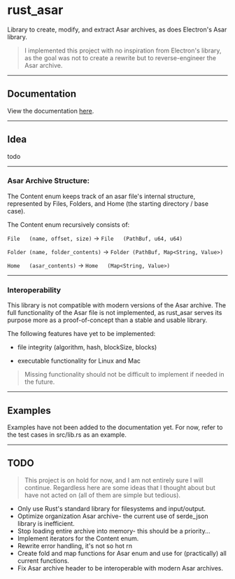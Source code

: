 # rust_asar

Library to create, modify, and extract Asar archives, as does Electron's Asar library.

> I implemented this project with no inspiration from Electron's library, as the goal was not to create a rewrite but to reverse-engineer the Asar archive.

------------

## Documentation

View the documentation [here](https://hotelspunk33.github.io/rust_asar/). 

------------

## Idea

todo

------------

### Asar Archive Structure:

The Content enum keeps track of an asar file's internal structure, represented by
Files, Folders, and Home (the starting directory / base case).

The Content enum recursively consists of:

`File   (name, offset, size)`    -> `File   (PathBuf, u64, u64)`

`Folder (name, folder_contents)` -> `Folder (PathBuf, Map<String, Value>)`

`Home   (asar_contents)`         -> `Home   (Map<String, Value>)`

------------

### Interoperability

This library is not compatible with modern versions of the Asar archive. The full functionality of the Asar file is not implemented, as rust_asar serves its purpose more as a proof-of-concept than a stable and usable library.

The following features have yet to be implemented:

- file integrity (algorithm, hash, blockSize, blocks)

- executable functionality for Linux and Mac

> Missing functionality should not be difficult to implement if needed in the future.

------------

## Examples

Examples have not been added to the documentation yet. For now, refer to the test cases in src/lib.rs as an example.

------------

## TODO

> This project is on hold for now, and I am not entirely sure I will continue.
> Regardless here are some ideas that I thought about but have not acted on (all of them are simple but tedious).

- Only use Rust's standard library for filesystems and input/output.
- Optimize organization Asar archive- the current use of serde_json library is inefficient.
- Stop loading entire archive into memory- this should be a priority...
- Implement iterators for the Content enum.
- Rewrite error handling, it's not so hot rn
- Create fold and map functions for Asar enum and use for (practically) all current functions.
- Fix Asar archive header to be interoperable with modern Asar archives.
